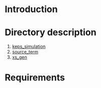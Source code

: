 # Introduction

# Directory description
1. [keps_simulation](keps_simulation)
2. [source_term](source_term)
3. [xs_gen](xs_gen)

# Requirements